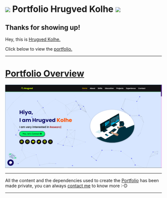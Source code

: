 # <img src="https://media.giphy.com/media/iY8CRBdQXODJSCERIr/giphy.gif" width="30px"> Portfolio Hrugved Kolhe <img src="https://media.giphy.com/media/iY8CRBdQXODJSCERIr/giphy.gif" width="30px">

## Thanks for showing up!

Hey, this is [Hrugved Kolhe.](https://www.linkedin.com/in/hrugved-kolhe-364881193/)

Click below to view the [portfolio.](https://hrugved06.github.io/Portfolio-Hrugved-Kolhe/) </br>

---

# [Portfolio Overview](https://hrugved06.github.io/Portfolio-Hrugved-Kolhe/)
![Portfolio](./preview/website.png)

---

All the content and the dependencies used to create the [Portfolio](https://hrugved06.github.io/Portfolio-Hrugved-Kolhe/) has been made private, you can always [contact me](https://www.linkedin.com/in/hrugved-kolhe-364881193/) to know more :-D

---
